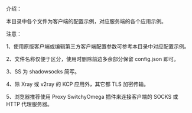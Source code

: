 介绍：

本目录中各个文件为客户端的配置示例，对应服务端的各个应用示例。

注意：

1、使用原版客户端或编辑第三方客户端配置参数可参考本目录中对应配置示例。

2、文件名称仅便于区分，使用时删除前边多余部分保留 config.json 即可。

3、SS 为 shadowsocks 简写。

4、除 Xray 或 v2ray 的 KCP 应用外，其它都 TLS 加密传输。

5、浏览器推荐使用 Proxy SwitchyOmega 插件来连接客户端的 SOCKS 或 HTTP 代理服务器。
